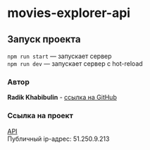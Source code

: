 # movies-explorer-api

## Запуск проекта

`npm run start` — запускает сервер   
`npm run dev` — запускает сервер с hot-reload

### Автор

**Radik Khabibulin** - [ссылка на GitHub](https://github.com/RadikKhabibulin)

### Ссылка на проект

[API](http://api.portfolio.nomorepartiesxyz.ru)  
Публичный ip-адрес: 51.250.9.213
